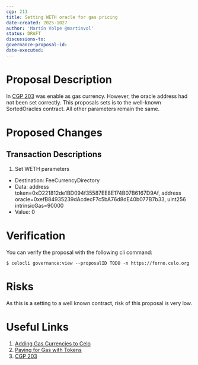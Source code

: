 ```yaml
---
cgp: 211
title: Setting WETH oracle for gas pricing
date-created: 2025-1027
author: 'Martín Volpe @martinvol'
status: DRAFT
discussions-to:
governance-proposal-id:
date-executed:
---
```


 
Proposal Description
============================

In [CGP 203](./cgp-0203.md) was enable as gas currency. However, the oracle address had not been set correctly. This proposals sets is to the well-known SortedOracles contract. All other parameters remain the same.
 
Proposed Changes
============================

## Transaction Descriptions
1. Set WETH parameters
  - Destination: FeeCurrencyDirectory
  - Data: address token=0xD221812de1BD094f35587EE8E174B07B6167D9Af, address oracle=0xefB84935239dAcdecF7c5bA76d8dE40b077B7b33, uint256 intrinsicGas=90000
  - Value: 0

Verification
============================
You can verify the proposal with the following cli command:

`$ celocli governance:view --proposalID TODO -n https://forno.celo.org`
 
Risks
============================
As this is a setting to a well known contract, risk of this proposal is very low.
 
Useful Links
============================
  1. [Adding Gas Currencies to Celo](https://docs.celo.org/learn/add-gas-currency)
  2. [Paying for Gas with Tokens](https://docs.celo.org/what-is-celo/about-celo-l1/protocol/transaction/erc20-transaction-fees)
  3. [CGP 203](./cgp-0203.md)
